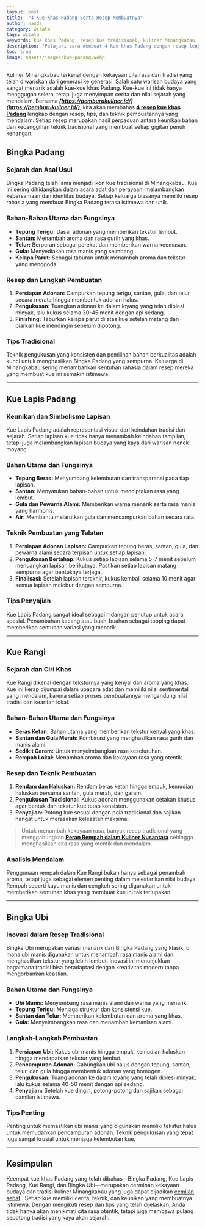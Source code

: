 ```yaml
---
layout: post
title:  "4 Kue Khas Padang Serta Resep Membuatnya"
author: nanda
category: wisata
tags: wisata
keywords: kue khas Padang, resep kue tradisional, kuliner Minangkabau, rempah dalam kuliner
description: "Pelajari cara membuat 4 kue khas Padang dengan resep lengkap dan pembahasan mendalam, serta eksplorasi peran rempah dalam kuliner Nusantara"
toc: true
image: assets/images/kue-padang.webp
---
```


Kuliner Minangkabau terkenal dengan kekayaan cita rasa dan tradisi yang telah diwariskan dari generasi ke generasi. Salah satu warisan budaya yang sangat menarik adalah kue-kue khas Padang. Kue-kue ini tidak hanya menggugah selera, tetapi juga menyimpan cerita dan nilai sejarah yang mendalam. Bersama ***[https://pemburukuliner.id/](https://pemburukuliner.id/)***, kita akan membahas **[4 resep kue khas Padang](https://pediaku.id/kue-khas-padang-dan-resepnya/)** lengkap dengan resep, tips, dan teknik pembuatannya yang mendalam. Setiap resep merupakan hasil perpaduan antara keunikan bahan dan kecanggihan teknik tradisional yang membuat setiap gigitan penuh kenangan.

## Bingka Padang

### Sejarah dan Asal Usul
Bingka Padang telah lama menjadi ikon kue tradisional di Minangkabau. Kue ini sering dihidangkan dalam acara adat dan perayaan, melambangkan kebersamaan dan identitas budaya. Setiap keluarga biasanya memiliki resep rahasia yang membuat Bingka Padang terasa istimewa dan unik.

### Bahan-Bahan Utama dan Fungsinya
- **Tepung Terigu:** Dasar adonan yang memberikan tekstur lembut.
- **Santan:** Menambah aroma dan rasa gurih yang khas.
- **Telur:** Berperan sebagai perekat dan memberikan warna keemasan.
- **Gula:** Menyediakan rasa manis yang seimbang.
- **Kelapa Parut:** Sebagai taburan untuk menambah aroma dan tekstur yang menggoda.

### Resep dan Langkah Pembuatan
1. **Persiapan Adonan:** Campurkan tepung terigu, santan, gula, dan telur secara merata hingga membentuk adonan halus.
2. **Pengukusan:** Tuangkan adonan ke dalam loyang yang telah diolesi minyak, lalu kukus selama 30-45 menit dengan api sedang.
3. **Finishing:** Taburkan kelapa parut di atas kue setelah matang dan biarkan kue mendingin sebelum dipotong.

### Tips Tradisional
Teknik pengukusan yang konsisten dan pemilihan bahan berkualitas adalah kunci untuk menghasilkan Bingka Padang yang sempurna. Keluarga di Minangkabau sering menambahkan sentuhan rahasia dalam resep mereka yang membuat kue ini semakin istimewa.

---

## Kue Lapis Padang

### Keunikan dan Simbolisme Lapisan
Kue Lapis Padang adalah representasi visual dari keindahan tradisi dan sejarah. Setiap lapisan kue tidak hanya menambah keindahan tampilan, tetapi juga melambangkan lapisan budaya yang kaya dari warisan nenek moyang.

### Bahan Utama dan Fungsinya
- **Tepung Beras:** Menyumbang kelembutan dan transparansi pada tiap lapisan.
- **Santan:** Menyatukan bahan-bahan untuk menciptakan rasa yang lembut.
- **Gula dan Pewarna Alami:** Memberikan warna menarik serta rasa manis yang harmonis.
- **Air:** Membantu melarutkan gula dan mencampurkan bahan secara rata.

### Teknik Pembuatan yang Telaten
1. **Persiapan Adonan Lapisan:** Campurkan tepung beras, santan, gula, dan pewarna alami secara terpisah untuk setiap lapisan.
2. **Pengukusan Bertahap:** Kukus setiap lapisan selama 5-7 menit sebelum menuangkan lapisan berikutnya. Pastikan setiap lapisan matang sempurna agar bentuknya terjaga.
3. **Finalisasi:** Setelah lapisan terakhir, kukus kembali selama 10 menit agar semua lapisan melebur dengan sempurna.

### Tips Penyajian
Kue Lapis Padang sangat ideal sebagai hidangan penutup untuk acara spesial. Penambahan kacang atau buah-buahan sebagai topping dapat memberikan sentuhan variasi yang menarik.

---

## Kue Rangi

### Sejarah dan Ciri Khas
Kue Rangi dikenal dengan teksturnya yang kenyal dan aroma yang khas. Kue ini kerap dijumpai dalam upacara adat dan memiliki nilai sentimental yang mendalam, karena setiap proses pembuatannya mengandung nilai tradisi dan kearifan lokal.

### Bahan-Bahan Utama dan Fungsinya
- **Beras Ketan:** Bahan utama yang memberikan tekstur kenyal yang khas.
- **Santan dan Gula Merah:** Kombinasi yang menghasilkan rasa gurih dan manis alami.
- **Sedikit Garam:** Untuk menyeimbangkan rasa keseluruhan.
- **Rempah Lokal:** Menambah aroma dan kekayaan rasa yang otentik.

### Resep dan Teknik Pembuatan
1. **Rendam dan Haluskan:** Rendam beras ketan hingga empuk, kemudian haluskan bersama santan, gula merah, dan garam.
2. **Pengukusan Tradisional:** Kukus adonan menggunakan cetakan khusus agar bentuk dan tekstur kue tetap konsisten.
3. **Penyajian:** Potong kue sesuai dengan pola tradisional dan sajikan hangat untuk merasakan kelezatan maksimal.

> Untuk menambah kekayaan rasa, banyak resep tradisional yang menggabungkan **[Peran Rempah dalam Kuliner Nusantara](https://pemburukuliner.id/informasi/peran-rempah-dalam-kuliner-nusantara/)** sehingga menghasilkan cita rasa yang otentik dan mendalam.

### Analisis Mendalam
Penggunaan rempah dalam Kue Rangi bukan hanya sebagai penambah aroma, tetapi juga sebagai elemen penting dalam melestarikan nilai budaya. Rempah seperti kayu manis dan cengkeh sering digunakan untuk memberikan sentuhan khas yang membuat kue ini tak terlupakan.

---

## Bingka Ubi

### Inovasi dalam Resep Tradisional
Bingka Ubi merupakan variasi menarik dari Bingka Padang yang klasik, di mana ubi manis digunakan untuk menambah rasa manis alami dan menghasilkan tekstur yang lebih lembut. Inovasi ini menunjukkan bagaimana tradisi bisa beradaptasi dengan kreativitas modern tanpa mengorbankan keaslian.

### Bahan Utama dan Fungsinya
- **Ubi Manis:** Menyumbang rasa manis alami dan warna yang menarik.
- **Tepung Terigu:** Menjaga struktur dan konsistensi kue.
- **Santan dan Telur:** Memberikan kelembutan dan aroma yang khas.
- **Gula:** Menyeimbangkan rasa dan menambah kemanisan alami.

### Langkah-Langkah Pembuatan
1. **Persiapan Ubi:** Kukus ubi manis hingga empuk, kemudian haluskan hingga mendapatkan tekstur yang lembut.
2. **Pencampuran Adonan:** Gabungkan ubi halus dengan tepung, santan, telur, dan gula hingga membentuk adonan yang homogen.
3. **Pengukusan:** Tuang adonan ke dalam loyang yang telah diolesi minyak, lalu kukus selama 40-50 menit dengan api sedang.
4. **Penyajian:** Setelah kue dingin, potong-potong dan sajikan sebagai camilan istimewa.

### Tips Penting
Penting untuk memastikan ubi manis yang digunakan memiliki tekstur halus untuk memudahkan pencampuran adonan. Teknik pengukusan yang tepat juga sangat krusial untuk menjaga kelembutan kue.

---

## Kesimpulan

Keempat kue khas Padang yang telah dibahas—Bingka Padang, Kue Lapis Padang, Kue Rangi, dan Bingka Ubi—merupakan cerminan kekayaan budaya dan tradisi kuliner Minangkabau yang juga dapat dijadikan [cemilan sehat](https://pediaku.id/cemilan-sehat-untuk-diet/) . Setiap kue memiliki cerita, teknik, dan keunikan yang membuatnya istimewa. Dengan mengikuti resep dan tips yang telah dijelaskan, Anda tidak hanya akan menikmati cita rasa otentik, tetapi juga membawa pulang sepotong tradisi yang kaya akan sejarah.


